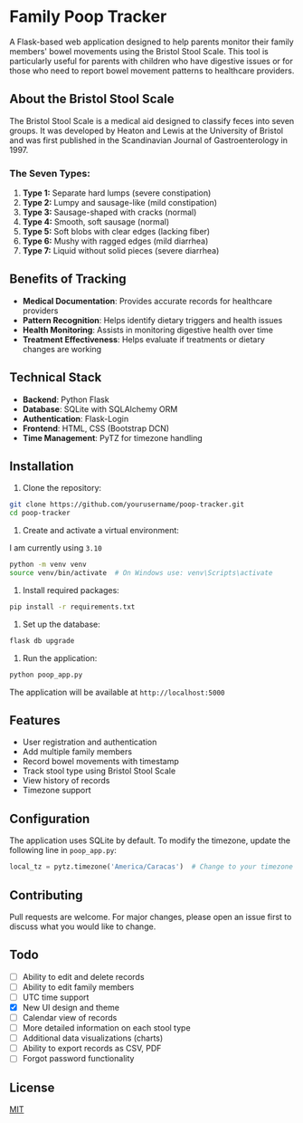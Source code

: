 # Family Poop Tracker

A Flask-based web application designed to help parents monitor their family members' bowel movements using the Bristol Stool Scale. This tool is particularly useful for parents with children who have digestive issues or for those who need to report bowel movement patterns to healthcare providers.

## About the Bristol Stool Scale

The Bristol Stool Scale is a medical aid designed to classify feces into seven groups. It was developed by Heaton and Lewis at the University of Bristol and was first published in the Scandinavian Journal of Gastroenterology in 1997.

### The Seven Types:

1. **Type 1:** Separate hard lumps (severe constipation)
2. **Type 2:** Lumpy and sausage-like (mild constipation)
3. **Type 3:** Sausage-shaped with cracks (normal)
4. **Type 4:** Smooth, soft sausage (normal)
5. **Type 5:** Soft blobs with clear edges (lacking fiber)
6. **Type 6:** Mushy with ragged edges (mild diarrhea)
7. **Type 7:** Liquid without solid pieces (severe diarrhea)

## Benefits of Tracking

- **Medical Documentation**: Provides accurate records for healthcare providers
- **Pattern Recognition**: Helps identify dietary triggers and health issues
- **Health Monitoring**: Assists in monitoring digestive health over time
- **Treatment Effectiveness**: Helps evaluate if treatments or dietary changes are working

## Technical Stack

- **Backend**: Python Flask
- **Database**: SQLite with SQLAlchemy ORM
- **Authentication**: Flask-Login
- **Frontend**: HTML, CSS (Bootstrap DCN)
- **Time Management**: PyTZ for timezone handling

## Installation

1. Clone the repository:

```bash
git clone https://github.com/yourusername/poop-tracker.git
cd poop-tracker
```

1. Create and activate a virtual environment:

I am currently using `3.10`

```bash
python -m venv venv
source venv/bin/activate  # On Windows use: venv\Scripts\activate
```

1. Install required packages:

```bash
pip install -r requirements.txt
```

1. Set up the database:

```bash
flask db upgrade
```

1. Run the application:

```bash
python poop_app.py
```

The application will be available at `http://localhost:5000`

## Features

- User registration and authentication
- Add multiple family members
- Record bowel movements with timestamp
- Track stool type using Bristol Stool Scale
- View history of records
- Timezone support

## Configuration

The application uses SQLite by default. To modify the timezone, update the following line in `poop_app.py`:

```python
local_tz = pytz.timezone('America/Caracas')  # Change to your timezone
```

## Contributing

Pull requests are welcome. For major changes, please open an issue first to discuss what you would like to change.

## Todo

- [ ] Ability to edit and delete records
- [ ] Ability to edit family members
- [ ] UTC time support
- [X] New UI design and theme
- [ ] Calendar view of records
- [ ] More detailed information on each stool type
- [ ] Additional data visualizations (charts)
- [ ] Ability to export records as CSV, PDF
- [ ] Forgot password functionality

## License

[MIT](https://choosealicense.com/licenses/mit/)
